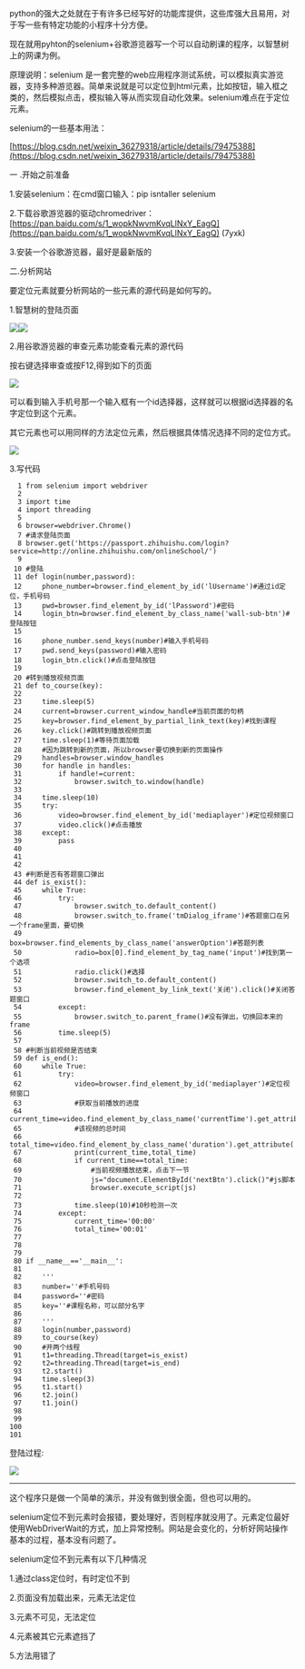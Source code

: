python的强大之处就在于有许多已经写好的功能库提供，这些库强大且易用，对于写一些有特定功能的小程序十分方便。

现在就用pyhton的selenium+谷歌游览器写一个可以自动刷课的程序，以智慧树上的网课为例。

原理说明：selenium 是一套完整的web应用程序测试系统，可以模拟真实游览器，支持多种游览器。简单来说就是可以定位到html元素，比如按钮，输入框之类的，然后模拟点击，模拟输入等从而实现自动化效果。selenium难点在于定位元素。

selenium的一些基本用法：

[https://blog.csdn.net/weixin_36279318/article/details/79475388](https://blog.csdn.net/weixin_36279318/article/details/79475388)

一 .开始之前准备

1.安装selenium：在cmd窗口输入：pip isntaller selenium

2.下载谷歌游览器的驱动chromedriver：[https://pan.baidu.com/s/1_wopkNwvmKvqLlNxY_EagQ](https://pan.baidu.com/s/1_wopkNwvmKvqLlNxY_EagQ)  (7yxk)

3.安装一个谷歌游览器，最好是最新版的

二.分析网站

要定位元素就要分析网站的一些元素的源代码是如何写的。

1.智慧树的登陆页面

![](https://img2018.cnblogs.com/blog/1330717/201906/1330717-20190623084251179-1656334932.jpg)![](https://img2018.cnblogs.com/blog/1330717/201906/1330717-20190623084344387-884618867.jpg)

2.用谷歌游览器的审查元素功能查看元素的源代码

按右键选择审查或按F12,得到如下的页面

![](https://img2018.cnblogs.com/blog/1330717/201906/1330717-20190623084702284-616816285.jpg)

可以看到输入手机号那一个输入框有一个id选择器，这样就可以根据id选择器的名字定位到这个元素。

其它元素也可以用同样的方法定位元素，然后根据具体情况选择不同的定位方式。

![](https://img2018.cnblogs.com/blog/1330717/201906/1330717-20190623090545485-1287948221.gif)

3.写代码

```
  1 from selenium import webdriver
  2 
  3 import time
  4 import threading
  5 
  6 browser=webdriver.Chrome()
  7 #请求登陆页面
  8 browser.get('https://passport.zhihuishu.com/login?service=http://online.zhihuishu.com/onlineSchool/')
  9 
 10 #登陆
 11 def login(number,password):
 12     phone_number=browser.find_element_by_id('lUsername')#通过id定位，手机号码
 13     pwd=browser.find_element_by_id('lPassword')#密码
 14     login_btn=browser.find_element_by_class_name('wall-sub-btn')#登陆按钮
 15 
 16     phone_number.send_keys(number)#输入手机号码
 17     pwd.send_keys(password)#输入密码
 18     login_btn.click()#点击登陆按钮
 19 
 20 #转到播放视频页面
 21 def to_course(key):
 22 
 23     time.sleep(5)
 24     current=browser.current_window_handle#当前页面的句柄
 25     key=browser.find_element_by_partial_link_text(key)#找到课程
 26     key.click()#跳转到播放视频页面
 27     time.sleep(1)#等待页面加载
 28     #因为跳转到新的页面，所以browser要切换到新的页面操作
 29     handles=browser.window_handles
 30     for handle in handles:
 31         if handle!=current:
 32             browser.switch_to.window(handle)
 33   
 34     time.sleep(10)
 35     try:
 36         video=browser.find_element_by_id('mediaplayer')#定位视频窗口
 37         video.click()#点击播放
 38     except:
 39         pass
 40   
 41 
 42 
 43 #判断是否有答题窗口弹出
 44 def is_exist():
 45     while True:
 46         try:
 47             browser.switch_to.default_content()
 48             browser.switch_to.frame('tmDialog_iframe')#答题窗口在另一个frame里面，要切换
 49             box=browser.find_elements_by_class_name('answerOption')#答题列表
 50             radio=box[0].find_element_by_tag_name('input')#找到第一个选项
 51             radio.click()#选择
 52             browser.switch_to.default_content()
 53             browser.find_element_by_link_text('关闭').click()#关闭答题窗口
 54         except:
 55             browser.switch_to.parent_frame()#没有弹出，切换回本来的frame
 56         time.sleep(5)
 57 
 58 #判断当前视频是否结束
 59 def is_end():
 60     while True:
 61         try:
 62             video=browser.find_element_by_id('mediaplayer')#定位视频窗口
 63             #获取当前播放的进度
 64             current_time=video.find_element_by_class_name('currentTime').get_attribute('textContent')
 65             #该视频的总时间
 66             total_time=video.find_element_by_class_name('duration').get_attribute('textContent')
 67             print(current_time,total_time)
 68             if current_time==total_time:
 69                 #当前视频播放结束，点击下一节
 70                 js="document.ElementById('nextBtn').click()"#js脚本
 71                 browser.execute_script(js)
 72             
 73             time.sleep(10)#10秒检测一次
 74         except:
 75             current_time='00:00'
 76             total_time='00:01'
 77   
 78         
 79     
 80 if __name__=='__main__':
 81   
 82     '''
 83     number=''#手机号码
 84     password=''#密码
 85     key=''#课程名称，可以部分名字
 86       
 87     '''
 88     login(number,password)
 89     to_course(key)
 90     #开两个线程
 91     t1=threading.Thread(target=is_exist)
 92     t2=threading.Thread(target=is_end)
 93     t2.start()
 94     time.sleep(3)
 95     t1.start()
 96     t2.join()
 97     t1.join()
 98 
 99 
100 
101   
```

登陆过程:

![](https://img2018.cnblogs.com/blog/1330717/201906/1330717-20190623115653724-395338092.gif)

---

这个程序只是做一个简单的演示，并没有做到很全面，但也可以用的。

selenium定位不到元素时会报错，要处理好，否则程序就没用了。元素定位最好使用WebDriverWait的方式，加上异常控制。网站是会变化的，分析好网站操作基本的过程，基本没有问题了。

selenium定位不到元素有以下几种情况

1.通过class定位时，有时定位不到

2.页面没有加载出来，元素无法定位

3.元素不可见，无法定位

4.元素被其它元素遮挡了

5.方法用错了
